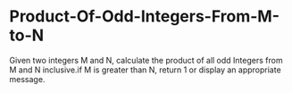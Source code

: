 # Product-Of-Odd-Integers-From-M-to-N
Given two integers M and N, calculate the product of all odd Integers from M and N inclusive.if M is greater than N, return 1 or display an appropriate message.
